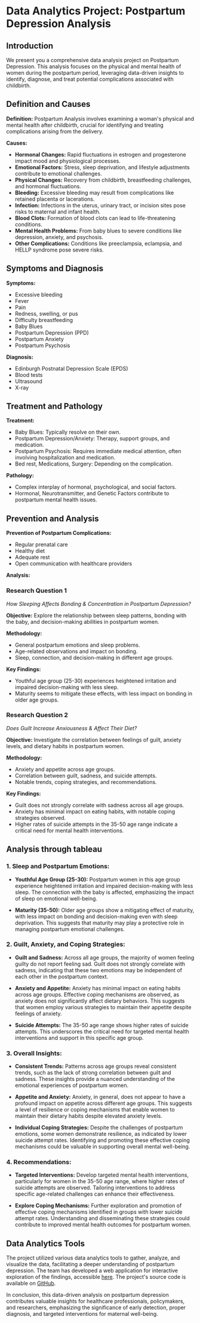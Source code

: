 # Data Analytics Project: Postpartum Depression Analysis

## Introduction

We present you a comprehensive data analysis project on Postpartum Depression. This analysis focuses on the physical and mental health of women during the postpartum period, leveraging data-driven insights to identify, diagnose, and treat potential complications associated with childbirth.

## Definition and Causes

**Definition:** Postpartum Analysis involves examining a woman's physical and mental health after childbirth, crucial for identifying and treating complications arising from the delivery.

**Causes:**
- **Hormonal Changes:** Rapid fluctuations in estrogen and progesterone impact mood and physiological processes.
- **Emotional Factors:** Stress, sleep deprivation, and lifestyle adjustments contribute to emotional challenges.
- **Physical Changes:** Recovery from childbirth, breastfeeding challenges, and hormonal fluctuations.
- **Bleeding:** Excessive bleeding may result from complications like retained placenta or lacerations.
- **Infection:** Infections in the uterus, urinary tract, or incision sites pose risks to maternal and infant health.
- **Blood Clots:** Formation of blood clots can lead to life-threatening conditions.
- **Mental Health Problems:** From baby blues to severe conditions like depression, anxiety, and psychosis.
- **Other Complications:** Conditions like preeclampsia, eclampsia, and HELLP syndrome pose severe risks.

## Symptoms and Diagnosis

**Symptoms:**
- Excessive bleeding
- Fever
- Pain
- Redness, swelling, or pus
- Difficulty breastfeeding
- Baby Blues
- Postpartum Depression (PPD)
- Postpartum Anxiety
- Postpartum Psychosis

**Diagnosis:**
- Edinburgh Postnatal Depression Scale (EPDS)
- Blood tests
- Ultrasound
- X-ray

## Treatment and Pathology

**Treatment:**
- Baby Blues: Typically resolve on their own.
- Postpartum Depression/Anxiety: Therapy, support groups, and medication.
- Postpartum Psychosis: Requires immediate medical attention, often involving hospitalization and medication.
- Bed rest, Medications, Surgery: Depending on the complication.

**Pathology:**
- Complex interplay of hormonal, psychological, and social factors.
- Hormonal, Neurotransmitter, and Genetic Factors contribute to postpartum mental health issues.

## Prevention and Analysis

**Prevention of Postpartum Complications:**
- Regular prenatal care
- Healthy diet
- Adequate rest
- Open communication with healthcare providers

**Analysis:**

### Research Question 1
*How Sleeping Affects Bonding & Concentration in Postpartum Depression?*

**Objective:** Explore the relationship between sleep patterns, bonding with the baby, and decision-making abilities in postpartum women.

**Methodology:**
- General postpartum emotions and sleep problems.
- Age-related observations and impact on bonding.
- Sleep, connection, and decision-making in different age groups.

**Key Findings:**
- Youthful age group (25-30) experiences heightened irritation and impaired decision-making with less sleep.
- Maturity seems to mitigate these effects, with less impact on bonding in older age groups.

### Research Question 2
*Does Guilt Increase Anxiousness & Affect Their Diet?*

**Objective:** Investigate the correlation between feelings of guilt, anxiety levels, and dietary habits in postpartum women.

**Methodology:**
- Anxiety and appetite across age groups.
- Correlation between guilt, sadness, and suicide attempts.
- Notable trends, coping strategies, and recommendations.

**Key Findings:**
- Guilt does not strongly correlate with sadness across all age groups.
- Anxiety has minimal impact on eating habits, with notable coping strategies observed.
- Higher rates of suicide attempts in the 35-50 age range indicate a critical need for mental health interventions.

## Analysis through tableau



### 1. Sleep and Postpartum Emotions:

- **Youthful Age Group (25-30):** Postpartum women in this age group experience heightened irritation and impaired decision-making with less sleep. The connection with the baby is affected, emphasizing the impact of sleep on emotional well-being.
  
- **Maturity (35-50):** Older age groups show a mitigating effect of maturity, with less impact on bonding and decision-making even with sleep deprivation. This suggests that maturity may play a protective role in managing postpartum emotional challenges.

### 2. Guilt, Anxiety, and Coping Strategies:

- **Guilt and Sadness:** Across all age groups, the majority of women feeling guilty do not report feeling sad. Guilt does not strongly correlate with sadness, indicating that these two emotions may be independent of each other in the postpartum context.

- **Anxiety and Appetite:** Anxiety has minimal impact on eating habits across age groups. Effective coping mechanisms are observed, as anxiety does not significantly affect dietary behaviors. This suggests that women employ various strategies to maintain their appetite despite feelings of anxiety.

- **Suicide Attempts:** The 35-50 age range shows higher rates of suicide attempts. This underscores the critical need for targeted mental health interventions and support in this specific age group.

### 3. Overall Insights:

- **Consistent Trends:** Patterns across age groups reveal consistent trends, such as the lack of strong correlation between guilt and sadness. These insights provide a nuanced understanding of the emotional experiences of postpartum women.

- **Appetite and Anxiety:** Anxiety, in general, does not appear to have a profound impact on appetite across different age groups. This suggests a level of resilience or coping mechanisms that enable women to maintain their dietary habits despite elevated anxiety levels.

- **Individual Coping Strategies:** Despite the challenges of postpartum emotions, some women demonstrate resilience, as indicated by lower suicide attempt rates. Identifying and promoting these effective coping mechanisms could be valuable in supporting overall mental well-being.

### 4. Recommendations:

- **Targeted Interventions:** Develop targeted mental health interventions, particularly for women in the 35-50 age range, where higher rates of suicide attempts are observed. Tailoring interventions to address specific age-related challenges can enhance their effectiveness.

- **Explore Coping Mechanisms:** Further exploration and promotion of effective coping mechanisms identified in groups with lower suicide attempt rates. Understanding and disseminating these strategies could contribute to improved mental health outcomes for postpartum women.


## Data Analytics Tools

The project utilized various data analytics tools to gather, analyze, and visualize the data, facilitating a deeper understanding of postpartum depression. The team has developed a web application for interactive exploration of the findings, accessible [here](https://post-partum-analysis.streamlit.app/). The project's source code is available on [GitHub](https://github.com/Demon-2-Angel/Post-Partum-Analysis).

In conclusion, this data-driven analysis on postpartum depression contributes valuable insights for healthcare professionals, policymakers, and researchers, emphasizing the significance of early detection, proper diagnosis, and targeted interventions for maternal well-being.
